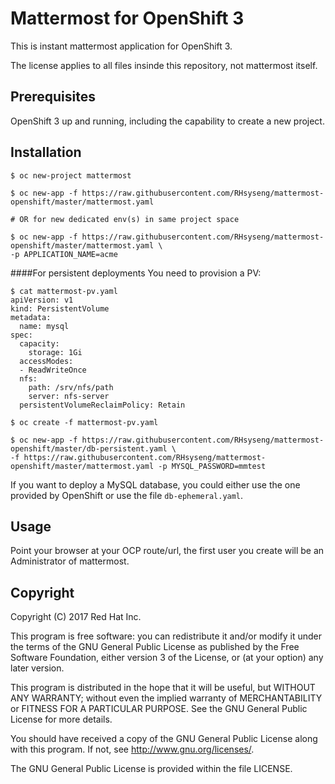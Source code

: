 # Mattermost for OpenShift 3

This is instant mattermost application for OpenShift 3.

The license applies to all files insinde this repository, not mattermost itself.

## Prerequisites

OpenShift 3 up and running, including the capability to create a new project.

## Installation

```shell
$ oc new-project mattermost

$ oc new-app -f https://raw.githubusercontent.com/RHsyseng/mattermost-openshift/master/mattermost.yaml

# OR for new dedicated env(s) in same project space 

$ oc new-app -f https://raw.githubusercontent.com/RHsyseng/mattermost-openshift/master/mattermost.yaml \
-p APPLICATION_NAME=acme
```

####For persistent deployments
You need to provision a PV:
```
$ cat mattermost-pv.yaml
apiVersion: v1
kind: PersistentVolume
metadata:
  name: mysql
spec:
  capacity:
    storage: 1Gi
  accessModes:
  - ReadWriteOnce
  nfs:
    path: /srv/nfs/path
    server: nfs-server
  persistentVolumeReclaimPolicy: Retain

$ oc create -f mattermost-pv.yaml

$ oc new-app -f https://raw.githubusercontent.com/RHsyseng/mattermost-openshift/master/db-persistent.yaml \
-f https://raw.githubusercontent.com/RHsyseng/mattermost-openshift/master/mattermost.yaml -p MYSQL_PASSWORD=mmtest
```

If you want to deploy a MySQL database, you could either use the one provided
by OpenShift or use the file `db-ephemeral.yaml`.

## Usage

Point your browser at your OCP route/url, the first user you create will
be an Administrator of mattermost.


## Copyright

Copyright (C) 2017 Red Hat Inc.

This program is free software: you can redistribute it and/or modify
it under the terms of the GNU General Public License as published by
the Free Software Foundation, either version 3 of the License, or
(at your option) any later version.

This program is distributed in the hope that it will be useful,
but WITHOUT ANY WARRANTY; without even the implied warranty of
MERCHANTABILITY or FITNESS FOR A PARTICULAR PURPOSE.  See the
GNU General Public License for more details.

You should have received a copy of the GNU General Public License
along with this program. If not, see <http://www.gnu.org/licenses/>.

The GNU General Public License is provided within the file LICENSE.

